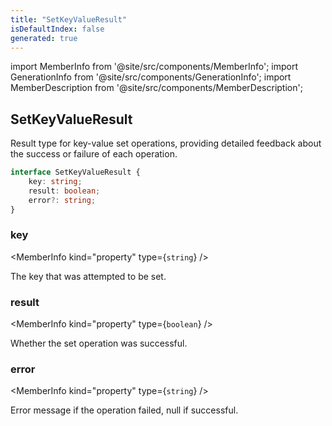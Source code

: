 ```yaml
---
title: "SetKeyValueResult"
isDefaultIndex: false
generated: true
---
```

<!-- This file was generated from the Vendure source. Do not modify. Instead, re-run the "docs:build" script -->
import MemberInfo from '@site/src/components/MemberInfo';
import GenerationInfo from '@site/src/components/GenerationInfo';
import MemberDescription from '@site/src/components/MemberDescription';


## SetKeyValueResult

<GenerationInfo sourceFile="packages/core/src/config/key-value/key-value-types.ts" sourceLine="175" packageName="@vendure/core" since="3.4.0" />

Result type for key-value set operations, providing detailed feedback
about the success or failure of each operation.

```ts title="Signature"
interface SetKeyValueResult {
    key: string;
    result: boolean;
    error?: string;
}
```

<div className="members-wrapper">

### key

<MemberInfo kind="property" type={`string`}   />

The key that was attempted to be set.
### result

<MemberInfo kind="property" type={`boolean`}   />

Whether the set operation was successful.
### error

<MemberInfo kind="property" type={`string`}   />

Error message if the operation failed, null if successful.


</div>
